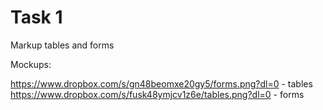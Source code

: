 # Task 1

Markup tables and forms

Mockups:

https://www.dropbox.com/s/gn48beomxe20gy5/forms.png?dl=0 - tables
https://www.dropbox.com/s/fusk48ymjcv1z6e/tables.png?dl=0 - forms